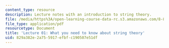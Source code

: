 ```yaml
---
content_type: resource
description: Lecture notes with an introduction to string theory.
file: /media/https%3A/open-learning-course-data-rc.s3.amazonaws.com/8-821-string-theory-fall-2008/829a382e2a755917efbfc190507e51df_lecture01.pdf
file_type: application/pdf
resourcetype: Document
title: 'Lecture 01: What you need to know about string theory'
uid: 829a382e-2a75-5917-efbf-c190507e51df
---
```

